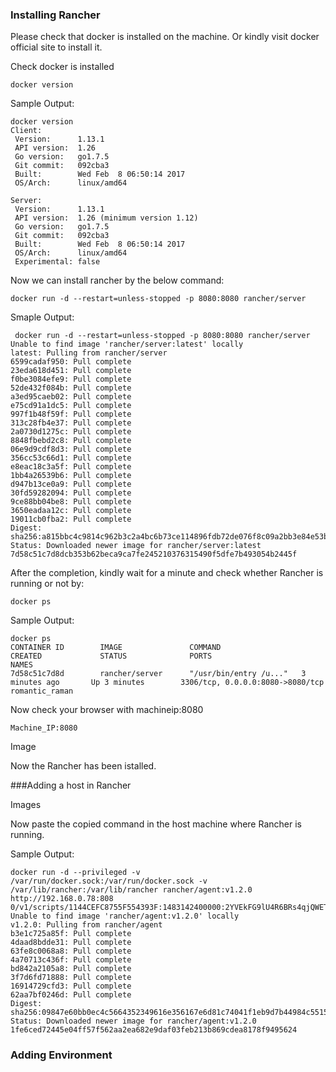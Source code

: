 ### Installing Rancher

Please check that docker is installed on the machine. Or kindly visit docker official site to install it.

Check docker is installed

```
docker version
```

Sample Output:

```
docker version
Client:
 Version:      1.13.1
 API version:  1.26
 Go version:   go1.7.5
 Git commit:   092cba3
 Built:        Wed Feb  8 06:50:14 2017
 OS/Arch:      linux/amd64

Server:
 Version:      1.13.1
 API version:  1.26 (minimum version 1.12)
 Go version:   go1.7.5
 Git commit:   092cba3
 Built:        Wed Feb  8 06:50:14 2017
 OS/Arch:      linux/amd64
 Experimental: false
```

Now we can install rancher by the below command:

```
docker run -d --restart=unless-stopped -p 8080:8080 rancher/server
```

Smaple Output:

```
 docker run -d --restart=unless-stopped -p 8080:8080 rancher/server
Unable to find image 'rancher/server:latest' locally
latest: Pulling from rancher/server
6599cadaf950: Pull complete
23eda618d451: Pull complete
f0be3084efe9: Pull complete
52de432f084b: Pull complete
a3ed95caeb02: Pull complete
e75cd91a1dc5: Pull complete
997f1b48f59f: Pull complete
313c28fb4e37: Pull complete
2a0730d1275c: Pull complete
8848fbebd2c8: Pull complete
06e9d9cdf8d3: Pull complete
356cc53c66d1: Pull complete
e8eac18c3a5f: Pull complete
1bb4a26539b6: Pull complete
d947b13ce0a9: Pull complete
30fd59282094: Pull complete
9ce88bb04be8: Pull complete
3650eadaa12c: Pull complete
19011cb0fba2: Pull complete
Digest: sha256:a815bbc4c9814c962b3c2a4bc6b73ce114896fdb72de076f8c09a2bb3e84e53b
Status: Downloaded newer image for rancher/server:latest
7d58c51c7d8dcb353b62beca9ca7fe245210376315490f5dfe7b493054b2445f
```

After the completion, kindly wait for a minute and check whether Rancher is running or not by:

```
docker ps
```

Sample Output:

```
docker ps
CONTAINER ID        IMAGE               COMMAND                  CREATED             STATUS              PORTS                              NAMES
7d58c51c7d8d        rancher/server      "/usr/bin/entry /u..."   3 minutes ago       Up 3 minutes        3306/tcp, 0.0.0.0:8080->8080/tcp   romantic_raman
```

Now check your browser with machineip:8080

```
Machine_IP:8080
```

Image

Now the Rancher has been istalled.


###Adding a host in Rancher

Images

Now paste the copied command in the host machine where Rancher is running.

Sample Output:

```
docker run -d --privileged -v /var/run/docker.sock:/var/run/docker.sock -v /var/lib/rancher:/var/lib/rancher rancher/agent:v1.2.0 http://192.168.0.78:808 0/v1/scripts/1144CEFC8755F554393F:1483142400000:2YVEkFG9lU4R6BRs4qjQWETVVsA
Unable to find image 'rancher/agent:v1.2.0' locally
v1.2.0: Pulling from rancher/agent
b3e1c725a85f: Pull complete
4daad8bdde31: Pull complete
63fe8c0068a8: Pull complete
4a70713c436f: Pull complete
bd842a2105a8: Pull complete
3f7d6fd71888: Pull complete
16914729cfd3: Pull complete
62aa7bf0246d: Pull complete
Digest: sha256:09847e60bb0ec4c5664352349616e356167e6d81c74041f1eb9d7b44984c5515
Status: Downloaded newer image for rancher/agent:v1.2.0
1fe6ced72445e04ff57f562aa2ea682e9daf03feb213b869cdea8178f9495624
```

### Adding Environment

